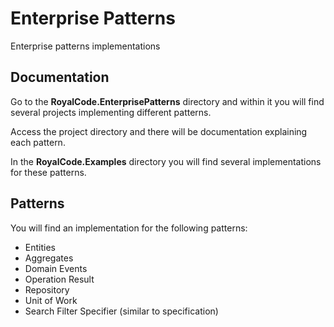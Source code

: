 # Enterprise Patterns
Enterprise patterns implementations

## Documentation

Go to the **RoyalCode.EnterprisePatterns** directory and within it you will find several projects implementing different patterns.

Access the project directory and there will be documentation explaining each pattern.

In the **RoyalCode.Examples** directory you will find several implementations for these patterns.

## Patterns

You will find an implementation for the following patterns:

- Entities
- Aggregates
- Domain Events
- Operation Result
- Repository
- Unit of Work
- Search Filter Specifier (similar to specification)

